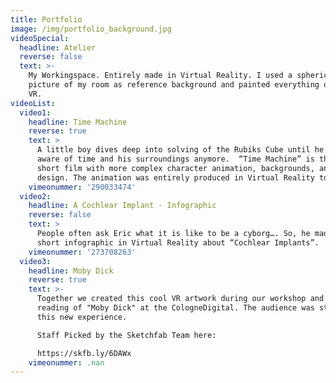 ```yaml
---
title: Portfolio
image: /img/portfolio_background.jpg
videoSpecial:
  headline: Atelier
  reverse: false
  text: >-
    My Workingspace. Entirely made in Virtual Reality. I used a spherical
    picture of my room as reference background and painted everything onto it in
    VR.
videoList:
  video1:
    headline: Time Machine
    reverse: true
    text: >
      A little boy dives deep into solving of the Rubiks Cube until he isn't
      aware of time and his surroundings anymore.  “Time Machine” is the first
      short film with more complex character animation, backgrounds, and sound
      design. The animation was entirely produced in Virtual Reality too.
    vimeonummer: '290033474'
  video2:
    headline: A Cochlear Implant - Infographic
    reverse: false
    text: >
      People often ask Eric what it is like to be a cyborg…. So, he made this
      short infographic in Virtual Reality about “Cochlear Implants”.
    vimeonummer: '273708263'
  video3:
    headline: Moby Dick
    reverse: true
    text: >-
      Together we created this cool VR artwork during our workshop and authors
      reading of "Moby Dick" at the CologneDigital. The audience was stunned by
      this new experience. 

      Staff Picked by the Sketchfab Team here:

      https://skfb.ly/6DAWx
    vimeonummer: .nan
---
```


